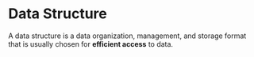 # Data Structure

A data structure is a data organization, management, and storage format that is usually chosen for **efficient access** to data.